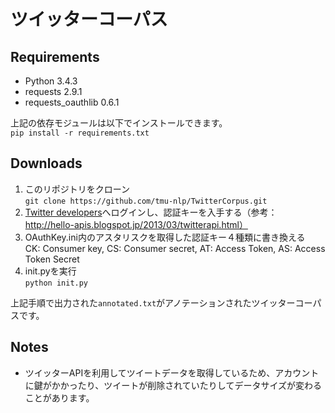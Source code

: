 # ツイッターコーパス
## Requirements
* Python 3.4.3
* requests 2.9.1
* requests_oauthlib 0.6.1  

上記の依存モジュールは以下でインストールできます。  
`pip install -r requirements.txt`

## Downloads
 1. このリポジトリをクローン  
     `git clone https://github.com/tmu-nlp/TwitterCorpus.git`  
 2.  [Twitter developers](https://dev.twitter.com/)へログインし、認証キーを入手する（参考：http://hello-apis.blogspot.jp/2013/03/twitterapi.html）
 3. OAuthKey.ini内のアスタリスクを取得した認証キー４種類に書き換える  
    CK: Consumer key, CS: Consumer secret, AT: Access Token, AS: Access Token Secret  
 4. init.pyを実行  
     `python init.py`  
 

上記手順で出力された`annotated.txt`がアノテーションされたツイッターコーパスです。

## Notes
* ツイッターAPIを利用してツイートデータを取得しているため、アカウントに鍵がかかったり、ツイートが削除されていたりしてデータサイズが変わることがあります。  

